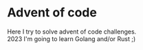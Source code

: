 # Advent of code

Here I try to solve advent of code challenges.\
2023 I'm going to learn Golang and/or Rust ;)